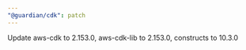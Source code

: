 ```yaml
---
"@guardian/cdk": patch
---
```


Update aws-cdk to 2.153.0, aws-cdk-lib to 2.153.0, constructs to 10.3.0

